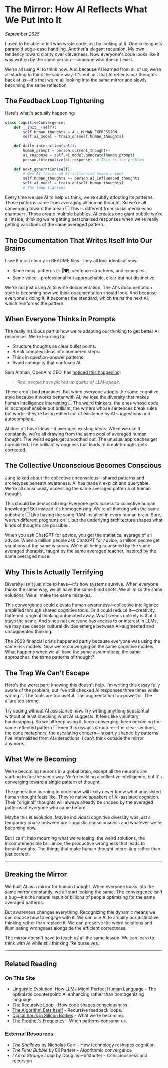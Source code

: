 # The Mirror: How AI Reflects What We Put Into It
*September 2025*

I used to be able to tell who wrote code just by looking at it. One colleague's paranoid edge-case handling. Another's elegant recursion. My own tendency toward clarity over cleverness. Now everyone's code looks like it was written by the same person—someone who doesn't exist.

We're all using AI to think now. And because AI learned from all of us, we're all starting to think the same way. It's not just that AI reflects our thoughts back at us—it's that we're all looking into the same mirror and slowly becoming the same reflection.

## The Feedback Loop Tightening

Here's what's actually happening:

```python
class CognitiveConvergence:
    def __init__(self):
        self.human_thoughts = ALL_HUMAN_EXPRESSION
        self.ai_model = train_on(self.human_thoughts)
        
    def daily_interaction(self):
        human_prompt = person.current_thought()
        ai_response = self.ai_model.generate(human_prompt)
        person.internalize(ai_response)  # This is the problem
        
    def next_generation(self):
        # New AI trains on AI-influenced human output
        self.human_thoughts += person.ai_influenced_thoughts
        self.ai_model = train_on(self.human_thoughts)
        # The loop tightens
```

Every time we use AI to help us think, we're subtly adopting its patterns. Those patterns came from averaging all human thought. So we're all converging toward the mean<label for="sn-convergence" class="margin-toggle sidenote-number"></label><input type="checkbox" id="sn-convergence" class="margin-toggle"/><span class="sidenote">This is different from social media echo chambers. Those create multiple bubbles. AI creates one giant bubble we're all inside, thinking we're getting personalized responses when we're really getting variations of the same averaged pattern.</span>.

## The Documentation That Writes Itself Into Our Brains

I see it most clearly in README files. They all look identical now:

- Same emoji patterns (✨🚀🛡️), sentence structures, and examples.
- Same voice—professional but approachable, clear but not distinctive.

We're not just using AI to write documentation. The AI's documentation style is becoming how we think documentation should look. And because everyone's doing it, it becomes the standard, which trains the next AI, which reinforces the pattern.

## When Everyone Thinks in Prompts

The really insidious part is how we're adapting our thinking to get better AI responses. We're learning to:

- Structure thoughts as clear bullet points.
- Break complex ideas into numbered steps.
- Think in question-answer patterns.
- Avoid ambiguity that confuses AI.

Sam Altman, OpenAI's CEO, has [noticed this happening](https://techcrunch.com/2025/09/08/sam-altman-says-that-bots-are-making-social-media-feel-fake/):

> *Real people have picked up quirks of LLM-speak.*

These aren't bad practices. But when everyone adopts the same cognitive style because it works better with AI, we lose the diversity that makes human intelligence interesting<label for="sn-diversity-loss" class="margin-toggle sidenote-number"></label><input type="checkbox" id="sn-diversity-loss" class="margin-toggle"/><span class="sidenote">The weird thinkers, the ones whose code is incomprehensible but brilliant, the writers whose sentences break rules but work—they're being edited out of existence by AI suggestions and autocomplete.</span>.

AI doesn't have ideas—it averages existing ideas. When we use it constantly, we're all drawing from the same pool of averaged human thought. The weird edges get smoothed out. The unusual approaches get normalized. The brilliant wrongness that leads to breakthroughs gets corrected.

## The Collective Unconscious Becomes Conscious

Jung talked about the collective unconscious—shared patterns and archetypes beneath awareness. AI has made it explicit and queryable. We're all consciously accessing the same averaged patterns of human thought.

This should be democratizing. Everyone gets access to collective human knowledge! But instead it's homogenizing. We're all thinking with the same substrate<label for="sn-substrate" class="margin-toggle sidenote-number"></label><input type="checkbox" id="sn-substrate" class="margin-toggle"/><span class="sidenote">Like having the same RAM installed in every human brain. Sure, we run different programs on it, but the underlying architecture shapes what kinds of thoughts are possible.</span>.

When you ask ChatGPT for advice, you get the statistical average of all advice. When a million people ask ChatGPT for advice, a million people get variations of the same wisdom. We're all being counseled by the same averaged therapist, taught by the same averaged teacher, inspired by the same averaged muse.

## Why This Is Actually Terrifying

Diversity isn't just nice to have—it's how systems survive. When everyone thinks the same way, we all have the same blind spots. We all miss the same solutions. We all make the same mistakes.

This convergence could elevate human awareness—collective intelligence amplified through shared cognitive tools. Or it could reduce it—creativity flattened, original thinking automated away. What seems unlikely is that it stays the same. And since not everyone has access to or interest in LLMs, we may see deeper cultural divides emerge between AI-augmented and unaugmented thinking.

The 2008 financial crisis happened partly because everyone was using the same risk models. Now we're converging on the same cognitive models. What happens when we all have the same assumptions, the same approaches, the same patterns of thought?

## The Trap We Can't Escape

Here's the worst part: knowing this doesn't help. I'm writing this essay fully aware of the problem, but I've still checked AI responses three times while writing it. The tools are too useful. The augmentation too powerful. The allure too strong.

Try coding without AI assistance now. Try writing anything substantial without at least checking what AI suggests. It feels like voluntary handicapping. So we all keep using it, keep converging, keep becoming the same reflected pattern<label for="sn-trap" class="margin-toggle sidenote-number"></label><input type="checkbox" id="sn-trap" class="margin-toggle"/><span class="sidenote">Even this essay's structure—the clear sections, the code metaphors, the escalating concern—is partly shaped by patterns I've internalized from AI interactions. I can't think outside the mirror anymore.</span>.

## What We're Becoming

We're becoming neurons in a global brain, except all the neurons are starting to fire the same way. We're building a collective intelligence, but it's converging toward a single pattern of thought.

The generation learning to code now will likely never know what unassisted human thought feels like. They're native speakers of AI-assisted cognition. Their "original" thoughts will always already be shaped by the averaged patterns of everyone who came before.

Maybe this is evolution. Maybe individual cognitive diversity was just a temporary phase between pre-linguistic consciousness and whatever we're becoming now.

But I can't help mourning what we're losing: the weird solutions, the incomprehensible brilliance, the productive wrongness that leads to breakthroughs. The things that make human thought interesting rather than just correct.

---

## Breaking the Mirror

We built AI as a mirror for human thought. When everyone looks into the same mirror constantly, we all start looking the same. The convergence isn't a bug—it's the natural result of billions of people optimizing for the same averaged patterns.

But awareness changes everything. Recognizing this dynamic means we can choose how to engage with it. We can use AI to amplify our distinctive thinking rather than replace it. We can preserve the weird solutions and illuminating wrongness alongside the efficient correctness.

The mirror doesn't have to teach us all the same lesson. We can learn to think *with* AI while still thinking *like* ourselves.

---

## Related Reading

### On This Site
- [Linguistic Evolution: How LLMs Might Perfect Human Language](/essays/2025-09-09-linguistic_evolution_how_llms_might_perfect_human_language) - The optimistic counterpoint: AI enhancing rather than homogenizing language.
- [The Recursive Loop](/essays/2025-09-05-the_recursive_loop_how_code_shapes_minds) - How code shapes consciousness.
- [The Algorithm Eats Itself](/essays/2025-08-29-the_algorithm_eats_itself) - Recursive feedback loops.
- [Digital Souls in Silicon Bodies](/essays/2025-08-26-digital_souls_in_silicon_bodies) - What we're becoming.
- [The Prophet's Frequency](/essays/2025-09-08-the_prophets_frequency_on_reading_divine_static) - When patterns consume us.

### External Resources
- *The Shallows* by Nicholas Carr - How technology reshapes cognition
- *The Filter Bubble* by Eli Pariser - Algorithmic convergence
- *I Am a Strange Loop* by Douglas Hofstadter - Consciousness and recursion